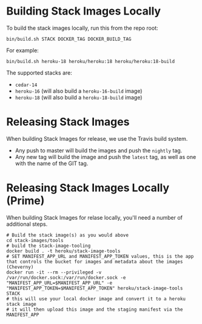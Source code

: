 # Building Stack Images Locally

To build the stack images locally, run this from the repo root:

    bin/build.sh STACK DOCKER_TAG DOCKER_BUILD_TAG

For example:

    bin/build.sh heroku-18 heroku/heroku:18 heroku/heroku:18-build

The supported stacks are:

* `cedar-14`
* `heroku-16` (will also build a `heroku-16-build` image)
* `heroku-18` (will also build a `heroku-18-build` image)


# Releasing Stack Images

When building Stack Images for release, we use the Travis build system.

* Any push to master will build the images and push the `nightly` tag.
* Any new tag will build the image and push the `latest` tag, as well as one with the name of the GIT tag.

# Releasing Stack Images Locally (Prime)

When building Stack Images for relase locally, you'll need a number of additional steps.

    # Build the stack image(s) as you would above
    cd stack-images/tools
    # build the stack-image-tooling
    docker build . -t heroku/stack-image-tools
    # SET MANIFEST_APP_URL and MANIFEST_APP_TOKEN values, this is the app that controls the bucket for images and metadata about the images (Cheverny)
    docker run -it --rm --privileged -v /var/run/docker.sock:/var/run/docker.sock -e "MANIFEST_APP_URL=$MANIFEST_APP_URL" -e "MANIFEST_APP_TOKEN=$MANIFEST_APP_TOKEN" heroku/stack-image-tools STACK
    # this will use your local docker image and convert it to a heroku stack image
    # it will then upload this image and the staging manifest via the MANIFEST_APP
